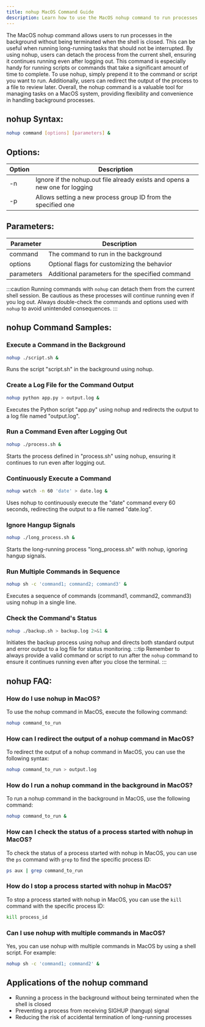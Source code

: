```yaml
---
title: nohup MacOS Command Guide
description: Learn how to use the MacOS nohup command to run processes in the background without being terminated when the shell is closed.
---
```


The MacOS nohup command allows users to run processes in the background without being terminated when the shell is closed. This can be useful when running long-running tasks that should not be interrupted. By using nohup, users can detach the process from the current shell, ensuring it continues running even after logging out. This command is especially handy for running scripts or commands that take a significant amount of time to complete. To use nohup, simply prepend it to the command or script you want to run. Additionally, users can redirect the output of the process to a file to review later. Overall, the nohup command is a valuable tool for managing tasks on a MacOS system, providing flexibility and convenience in handling background processes.
## nohup Syntax:
```bash
nohup command [options] [parameters] &
```
## Options:

| Option  | Description                                      |
|---------|--------------------------------------------------|
| -n     | Ignore if the nohup.out file already exists and opens a new one for logging |
| -p     | Allows setting a new process group ID from the specified one |

## Parameters:

| Parameter  | Description                                   |
|------------|-----------------------------------------------|
| command    | The command to run in the background          |
| options    | Optional flags for customizing the behavior   |
| parameters | Additional parameters for the specified command|

:::caution
Running commands with `nohup` can detach them from the current shell session. Be cautious as these processes will continue running even if you log out. Always double-check the commands and options used with `nohup` to avoid unintended consequences.
:::
## nohup Command Samples:

### Execute a Command in the Background
```bash
nohup ./script.sh &
```
Runs the script "script.sh" in the background using nohup.

### Create a Log File for the Command Output
```bash
nohup python app.py > output.log &
```
Executes the Python script "app.py" using nohup and redirects the output to a log file named "output.log".

### Run a Command Even after Logging Out
```bash
nohup ./process.sh &
```
Starts the process defined in "process.sh" using nohup, ensuring it continues to run even after logging out.

### Continuously Execute a Command
```bash
nohup watch -n 60 'date' > date.log &
```
Uses nohup to continuously execute the "date" command every 60 seconds, redirecting the output to a file named "date.log".

### Ignore Hangup Signals
```bash
nohup ./long_process.sh &
```
Starts the long-running process "long_process.sh" with nohup, ignoring hangup signals.

### Run Multiple Commands in Sequence
```bash
nohup sh -c 'command1; command2; command3' &
```
Executes a sequence of commands (command1, command2, command3) using nohup in a single line.

### Check the Command's Status
```bash
nohup ./backup.sh > backup.log 2>&1 &
```
Initiates the backup process using nohup and directs both standard output and error output to a log file for status monitoring.
:::tip
Remember to always provide a valid command or script to run after the `nohup` command to ensure it continues running even after you close the terminal.
:::

## nohup FAQ:
### How do I use nohup in MacOS?
To use the nohup command in MacOS, execute the following command:
```bash
nohup command_to_run
```

### How can I redirect the output of a nohup command in MacOS?
To redirect the output of a nohup command in MacOS, you can use the following syntax:
```bash
nohup command_to_run > output.log
```

### How do I run a nohup command in the background in MacOS?
To run a nohup command in the background in MacOS, use the following command:
```bash
nohup command_to_run &
```

### How can I check the status of a process started with nohup in MacOS?
To check the status of a process started with nohup in MacOS, you can use the `ps` command with `grep` to find the specific process ID:
```bash
ps aux | grep command_to_run
```

### How do I stop a process started with nohup in MacOS?
To stop a process started with nohup in MacOS, you can use the `kill` command with the specific process ID:
```bash
kill process_id
```

### Can I use nohup with multiple commands in MacOS?
Yes, you can use nohup with multiple commands in MacOS by using a shell script. For example:
```bash
nohup sh -c 'command1; command2' &
```
## Applications of the nohup command

- Running a process in the background without being terminated when the shell is closed
- Preventing a process from receiving SIGHUP (hangup) signal
- Reducing the risk of accidental termination of long-running processes